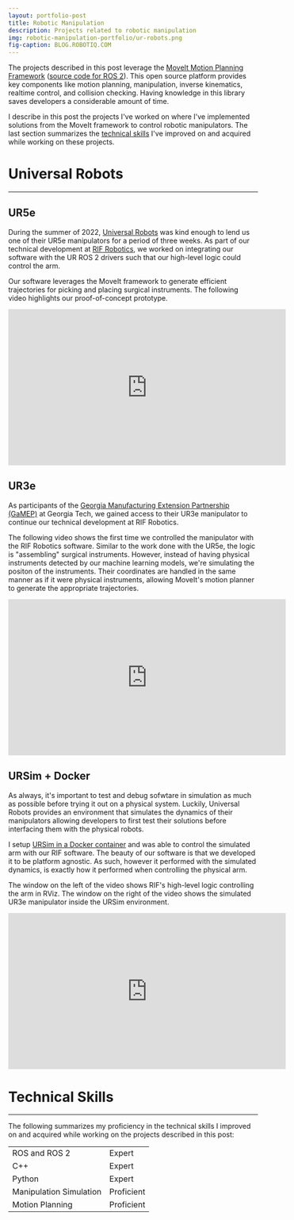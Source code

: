 ```yaml
---
layout: portfolio-post
title: Robotic Manipulation
description: Projects related to robotic manipulation
img: robotic-manipulation-portfolio/ur-robots.png
fig-caption: BLOG.ROBOTIQ.COM
---
```


The projects described in this post leverage
the [MoveIt Motion Planning Framework](https://moveit.ros.org/)
([source code for ROS 2](https://github.com/ros-planning/moveit2)). This open
source platform provides key components like motion planning, manipulation,
inverse kinematics, realtime control, and collision checking. Having knowledge
in this library saves developers a considerable amount of time.

I describe in this post the projects I've worked on where I've implemented
solutions from the MoveIt framework to control robotic manipulators. The last
section summarizes the [technical skills](#manipulation-skills) I've improved on
and acquired while working on these projects.

# Universal Robots <a id="headerlink" name="manipulation-ur" href="#manipulation-ur" title="Permalink to this headline"></a>
------------------

## UR5e <a id="headerlink" name="manipulation-ur5e" href="#manipulation-ur5e" title="Permalink to this headline"></a>

During the summer of 2022, [Universal Robots](https://www.universal-robots.com/)
was kind enough to lend us one of their UR5e manipulators for a period of three
weeks. As part of our technical development
at [RIF Robotics](https://www.rifrobotics.com/), we worked on integrating our
software with the UR ROS 2 drivers such that our high-level logic could control
the arm.

Our software leverages the MoveIt framework to generate efficient trajectories
for picking and placing surgical instruments. The following video highlights our
proof-of-concept prototype.

<div id="video-container">

<iframe width="560" height="315" src="https://www.youtube.com/embed/ptR2k0P6Efs"
title="YouTube video player" frameborder="0" allow="accelerometer; autoplay;
clipboard-write; encrypted-media; gyroscope; picture-in-picture; web-share"
allowfullscreen></iframe>

</div>

## UR3e <a id="headerlink" name="manipulation-ur3e" href="#manipulation-ur3e" title="Permalink to this headline"></a>

As participants of
the
[Georgia Manufacturing Extension Partnership (GaMEP)](https://www.linkedin.com/company/gamep/) at
Georgia Tech, we gained access to their UR3e manipulator to continue our
technical development at RIF Robotics.

The following video shows the first time we controlled the manipulator with the
RIF Robotics software. Similar to the work done with the UR5e, the logic is
"assembling" surgical instruments. However, instead of having physical
instruments detected by our machine learning models, we're simulating the
positon of the instruments. Their coordinates are handled in the same manner as
if it were physical instruments, allowing MoveIt's motion planner to generate
the appropriate trajectories.

<div id="video-container">

<iframe width="560" height="315" src="https://www.youtube.com/embed/DOgEn15ipTY"
title="YouTube video player" frameborder="0" allow="accelerometer; autoplay;
clipboard-write; encrypted-media; gyroscope; picture-in-picture; web-share"
allowfullscreen></iframe>

</div>

## URSim + Docker <a id="headerlink" name="manipulation-ur-sim" href="#manipulation-ur-sim" title="Permalink to this headline"></a>

As always, it's important to test and debug sofwtare in simulation as much as
possible before trying it out on a physical system. Luckily, Universal Robots
provides an environment that simulates the dynamics of their manipulators
allowing developers to first test their solutions before interfacing them with
the physical robots.

I
setup
[URSim in a Docker container](https://docs.ros.org/en/ros2_packages/rolling/api/ur_robot_driver/installation/ursim_docker.html) and
was able to control the simulated arm with our RIF software. The beauty of our
software is that we developed it to be platform agnostic. As such, however it
performed with the simulated dynamics, is exactly how it performed when
controlling the physical arm.

The window on the left of the video shows RIF's high-level logic controlling the
arm in RViz. The window on the right of the video shows the simulated UR3e
manipulator inside the URSim environment.

<div id="video-container">

<iframe width="560" height="315" src="https://www.youtube.com/embed/cHAnvZpcOx8"
title="YouTube video player" frameborder="0" allow="accelerometer; autoplay;
clipboard-write; encrypted-media; gyroscope; picture-in-picture; web-share"
allowfullscreen></iframe>

</div>

# Technical Skills <a id="headerlink" name="manipulation-skills" href="#manipulation-skills" title="Permalink to this headline"></a>
------------------

The following summarizes my proficiency in the technical skills I improved on
and acquired while working on the projects described in this post:

<table>
  <tr>
    <td class="skills">ROS and ROS 2</td>
    <td>
      <div class="rating">
        <div class="line">
          <div class="tick expert">Expert</div>
        </div>
      </div>
    </td>
  </tr>
  <tr>
    <td class="skills">C++</td>
    <td>
      <div class="rating">
        <div class="line">
          <div class="tick expert">Expert</div>
        </div>
      </div>
    </td>
  </tr>
  <tr>
    <td class="skills">Python</td>
    <td>
      <div class="rating">
        <div class="line">
          <div class="tick expert">Expert</div>
        </div>
      </div>
    </td>
  </tr>
  <tr>
    <td class="skills">Manipulation Simulation</td>
    <td>
      <div class="rating">
        <div class="line">
          <div class="tick proficient">Proficient</div>
        </div>
      </div>
    </td>
  </tr>
  <tr>
    <td class="skills">Motion Planning</td>
    <td>
      <div class="rating">
        <div class="line">
          <div class="tick proficient">Proficient</div>
        </div>
      </div>
    </td>
  </tr>
</table>
